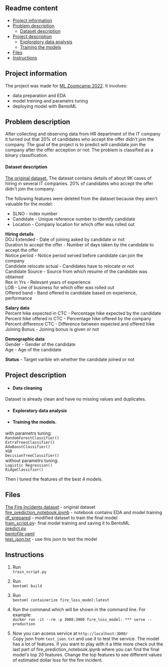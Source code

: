 ## Readme content
- [Project information](##project-information)
- [Problem description](##problem-description)
  - [Dataset description](####dataset-description)
- [Project description](##project-description)
  - [Exploratory data analysis](####exploratory-data-analysis)
  - [Training the models](####training-the-models)
- [Files](##files)
- [Instructions](##instructions)


## Project information

The project was made for [ML Zoomcamp 2022](https://github.com/alexeygrigorev/mlbookcamp-code/tree/master/course-zoomcamp). It involves:
- data preparation and EDA
- model treining and parametrs tuning
- deploying model with BentoML

## Problem description
After collecting and observing data from HR department of the IT company it turned out that 20% of candidates who accept the offer didn't join the company. The goal of the project is to predict will candidate join the company after the offer acception or not. The problem is classified as a binary classification.


#### Dataset description
[The original dataset.](https://www.kaggle.com/datasets/avikumart/hrdatasetclassif?select=hr_data.csv)
The dataset contains details of about 9K cases of hiring in several IT companies. 20% of candidates who accept the offer didn't join the company.

The following features were deleted from the dataset because they aren't valuable for the model:
- SLNO - index number  
- Candidate - Unique reference number to identify candidate  
- Location - Company location for which offer was rolled out
  
**Hiring details**  
DOJ Extended - Date of joining asked by candidate or not  
Duration to accept the offer - Number of days taken by the candidate to accept the offer  
Notice period - Notice period served before candidate can join the company    
Candidate relocate actual - Candidates have to relocate or not  
Candidate Source - Source from which resume of the candidate was obtained  
Rex in Yrs - Relevant years of experience  
LOB - Line of business for which offer was rolled out  
Offered band - Band offered to candidate based on experience, performance  
  
**Salary data**  
Percent hike expected in CTC - Percentage hike expected by the candidate  
Percent hike offered in CTC - Percentage hike offered by the company  
Percent difference CTC - Difference between expected and offered hike  
Joining Bonus - Joining bonus is given or not  

**Demographic data**  
Gender - Gender of the candidate  
Age - Age of the candidate   
  
**Status** - Target varible wh whether the candidate joined or not
 
## Project description
- #### Data cleaning  
Dataset is already clean and have no missing values and duplicates.
  
- #### Exploratory data analysis  
 
  
- #### Training the models. 
with parametrs tuning:  
`RandomForestClassifier()`  
`ExtraTreesClassifier()`  
`AdaBoostClassifier()`  
`XGB`  
`DecisionTreeClassifier()`  
without parametrs tuning:  
`Logistic Regression()`  
`RidgeClassifier()`  

  
Then I tuned the features of the best 4 models.
  
## Files  
[The Fire Incidents dataset](https://github.com/KateK1/ML_Zoomcamp/blob/main/Midterm_project/Fire_Incidents.csv) - original dataset  
[fire_prediction_notebook.ipynb](https://github.com/KateK1/ML_Zoomcamp/blob/main/Midterm_project/fire_prediction_notebook.ipynb) - notebook contains EDA and model training   
[df_prepared](https://github.com/KateK1/ML_Zoomcamp/blob/main/Midterm_project/df_prepared) - modified dataset to train the final model  
[train_script.py](https://github.com/KateK1/ML_Zoomcamp/blob/main/Midterm_project/train_script.py)- final model training and saving it to BentoML  
[predict.py](https://github.com/KateK1/ML_Zoomcamp/blob/main/Midterm_project/predict.py)  
[bentofile.yaml](https://github.com/KateK1/ML_Zoomcamp/blob/main/Midterm_project/bentofile.yaml)  
[test_json.txt](https://github.com/KateK1/ML_Zoomcamp/blob/main/Midterm_project/test_json.txt) - use this json to test the model


## Instructions
1. Run  
  `train_script.py`  
  
2. Run  
  `bentoml build`
    
3. Run  
  `bentoml containerize fire_loss_model:latest` 
    
 4. Run the command which will be shown in the command line. For example:  
  `docker run -it --rm -p 3000:3000 fire_loss_model: *** serve --production`  
  
 5. Now you can acsess service at `http://localhost:3000/`  
Copy json from `test_json.txt` and use it to test the service. The model has a lot of features. If you want to play with it a little more check out the last part of fire_prediction_notebook.ipynb where you can find the final model's top 20 features. Change the top features to see different values of estimated dollar loss for the fire incident.
